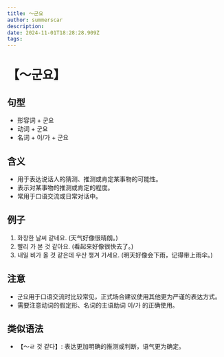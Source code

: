 ```yaml
---
title: 〜군요
author: summerscar
description:
date: 2024-11-01T18:28:28.909Z
tags:
---
```


# 【〜군요】
## 句型
- 形容词 + 군요
- 动词 + 군요
- 名词 + 이/가 + 군요
## 含义
- 用于表达说话人的猜测、推测或肯定某事物的可能性。
- 表示对某事物的推测或肯定的程度。
- 常用于口语交流或日常对话中。
## 例子
1. <Speak>화창한 날씨 같네요.</Speak> (天气好像很晴朗。)
2. <Speak>빨리 가 본 것 같아요.</Speak> (看起来好像很快去了。)
3. <Speak>내일 비가 올 것 같은데 우산 챙겨 가세요.</Speak> (明天好像会下雨，记得带上雨伞。)
## 注意
- 군요用于口语交流时比较常见，正式场合建议使用其他更为严谨的表达方式。
- 需要注意动词的假定形、名词的主语助词 이/가 的正确使用。
## 类似语法
- 【〜ㄹ 것 같다】: 表达更加明确的推测或判断，语气更为确定。
